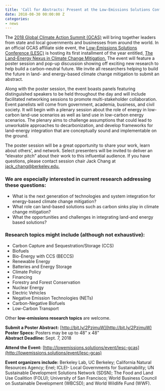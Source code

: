 ```yaml
---
title: 'Call for Abstracts: Present at the Low-Emissions Solutions Conference in California'
date: 2018-08-30 00:00:00 Z
categories:
- news
---
```


The [2018 Global Climate Action Summit (GCAS)](http://globalclimateactionsummit.org/) will bring together leaders from state and local governments and businesses from around the world. In an official GCAS affiliate side event, the [Low-Emissions Solutions Conference (LESC)](http://www.lowemissions.solutions/) is hosting its first installment of the year entitled, [The Land-Energy Nexus in Climate Change Mitigation.](http://lowemissions.solutions/event/lesc-gcas) The event will feature a poster session and pop-up discussion showing off exciting new research to help build a carbon-neutral future. We invite all researchers helping to build the future in land- and energy-based climate change mitigation to submit an abstract.

Along with the poster session, the event boasts panels featuring distinguished speakers to be held throughout the day and will include facilitated networking sessions to promote multi-stakeholder collaboration. Event panelists will come from government, academia, business, and civil society. It will begin with a plenary session about the role of energy in low-carbon land-use scenarios as well as land use in low-carbon energy scenarios. The plenary aims to challenge assumptions that could lead to unworkable approaches to decarbonization, and develop frameworks for land-energy integration that are conceptually sound and implementable on the ground.

The poster session will be a great opportunity to share your work, learn about others’, and network. Select presenters will be invited to deliver an “elevator pitch” about their work to this influential audience. If you have questions, please contact session chair Jack Chang at [jack_chang@berkeley.edu.](mailto:jack_chang@berkeley.edu)

### We are especially interested in current research addressing these questions:

* What is the next generation of technologies and system integration for energy-based climate change mitigation?
* What role can land-based solutions such as carbon sinks play in climate change mitigation?
* What the opportunities and challenges in integrating land-and energy based solutions?

### Research topics might include (although not exhaustive):

* Carbon Capture and Sequestration/Storage (CCS)
* Biofuels
* Bio-Energy with CCS (BECCS)
* Renewable Energy
* Batteries and Energy Storage
* Climate Policy
* Financing
* Forestry and Forest Conservation
* Nuclear Energy
* Electric Vehicles
* Negative Emission Technologies (NETs)
* Carbon-Negative Biofuels
* Low-Carbon Transport

Other **low-emissions research topics** are welcome.

**Submit a Poster Abstract:** [http://bit.ly/2PzjmuW](http://bit.ly/2PzjmuW)  
**Poster Specs:** Posters may be up to 48” x 48”  
**Abstract Deadline:** Sept. 7, 2018

**Attend the Event:** [http://lowemissions.solutions/event/lesc-gcas](http://lowemissions.solutions/event/lesc-gcas)

**Event organizers include:** Berkeley Lab, UC Berkeley; California Natural Resources Agency; Enel; ICLEI- Local Governments for Sustainability; UN Sustainable Development Solutions Network (SDSN); The Food and Land Use Coalition (FOLU); University of San Francisco; World Business Council on Sustainable Development (WBCSD); and World Wildlife Fund (WWF).
